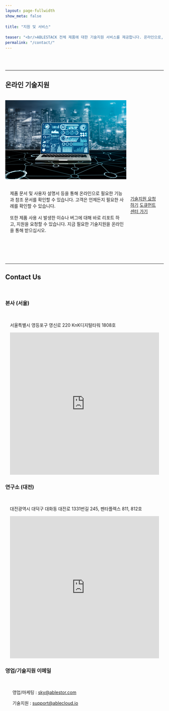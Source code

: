 ```yaml
---
layout: page-fullwidth
show_meta: false

title: "지원 및 서비스"

teaser: "<br/>ABLESTACK 전체 제품에 대한 기술지원 서비스를 제공합니다. 온라인으로, 그리고 문서를 통해, 그리고 직접 전화 및 방문을 통해 필요한 기술지원을 요청하십시오. "
permalink: "/contact/"
---
```


<br/><br/>
* * *

## 온라인 기술지원


<br/>
<div class="row">
   <div class="small-5 columns">
      <img src="/images/contact-online-support.png">
   </div>
   <div class="small-7 columns" style="padding: 20px 15px">
      <p>
         제품 문서 및 사용자 설명서 등을 통해 온라인으로 필요한 기능과 참조 문서를 확인할 수 있습니다. 고객은 언제든지 필요한 사례를 확인할 수 있습니다.
         <br/><br>
         또한 제품 사용 시 발생한 이슈나 버그에 대해 바로 리포트 하고, 지원을 요청할 수 있습니다. 지금 필요한 기술지원을 온라인을 통해 받으십시오.
      </p>
      <p>
         <br/>
         <a class="button left r15 tiny radius" href="#">기술지원 요청하기</a>
         <a class="button left r15 tiny radius" href="#">도큐먼트센터 가기</a>
      </p>
   </div>
</div>

<br/><br/>
* * *

## Contact Us

<br/>

### 본사 (서울)

<br/>
<div class="row" style="padding: 0 15px">
   <p>
     서울특별시 영등포구 영신로 220 KnK디지털타워 1808호
   </p>
</div>

<div class="row" style="padding: 0 15px">
    <iframe src="https://www.google.com/maps/embed?pb=!1m18!1m12!1m3!1d3164.2096916923224!2d126.90211031572574!3d37.52655397980536!2m3!1f0!2f0!3f0!3m2!1i1024!2i768!4f13.1!3m3!1m2!1s0x357c9ee718caa21b%3A0xdfc527ea21868c62!2za25r65SU7KeA7YS47YOA7JuM!5e0!3m2!1sko!2skr!4v1622532634559!5m2!1sko!2skr" width="100%" height="450" style="border:0;" allowfullscreen="" loading="lazy"></iframe>
</div>

### 연구소 (대전)

<br/>
<div class="row" style="padding: 0 15px">
   <p>
     대전광역시 대덕구 대화동 대전로 1331번길 245, 펜타플렉스 811, 812호
   </p>
</div>

<div class="row" style="padding: 0 15px">
    <iframe src="https://www.google.com/maps/embed?pb=!1m18!1m12!1m3!1d2315.4009584889704!2d127.40639565224926!3d36.36934814829425!2m3!1f0!2f0!3f0!3m2!1i1024!2i768!4f13.1!3m3!1m2!1s0x356549a333e5ddc7%3A0xe9799a1f8acbccbd!2z64yA7KCEIO2OnO2DgO2UjOugieyKpA!5e0!3m2!1sko!2skr!4v1622533087470!5m2!1sko!2skr" width="100%" height="450" style="border:0;" allowfullscreen="" loading="lazy"></iframe>
</div>

### 영업/기술지원 이메일

<br/>
<div class="row" style="padding: 0 15px">
   <p>
      &nbsp;&nbsp;영업/마케팅 : <a href="mailto://sky@ablestor.com">sky@ablestor.com</a>
   </p>
      <p>
      &nbsp;&nbsp;기술지원 : <a href="mailto://support@ablecloud.io">support@ablecloud.io</a>
   </p>
</div>